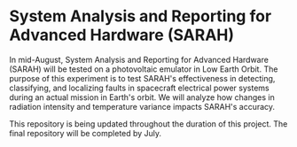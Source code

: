 # System Analysis and Reporting for Advanced Hardware (SARAH)

In mid-August, System Analysis and Reporting for Advanced Hardware (SARAH) will be tested on a photovoltaic emulator in Low Earth Orbit. The purpose of this experiment is to test SARAH's effectiveness in detecting, classifying, and localizing faults in spacecraft electrical power systems during an actual mission in Earth's orbit. We will analyze how changes in radiation intensity and temperature variance impacts SARAH's accuracy. 

This repository is being updated throughout the duration of this project. The final repository will be completed by July. 
